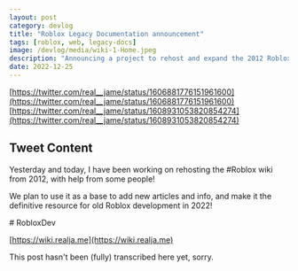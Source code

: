 ```yaml
---
layout: post
category: devlog
title: "Roblox Legacy Documentation announcement"
tags: [roblox, web, legacy-docs]
image: /devlog/media/wiki-1-Home.jpeg
description: "Announcing a project to rehost and expand the 2012 Roblox Wiki."
date: 2022-12-25
---
```

[https://twitter.com/real__jame/status/1606881776151961600](https://twitter.com/real__jame/status/1606881776151961600)
[https://twitter.com/real__jame/status/1608931053820854274](https://twitter.com/real__jame/status/1608931053820854274)

## Tweet Content

Yesterday and today, I have been working on rehosting the #Roblox wiki from 2012, with help from some people!

We plan to use it as a base to add new articles and info, and make it the definitive resource for old Roblox development in 2022!

\# RobloxDev

[https://wiki.realja.me](https://wiki.realja.me)

This post hasn't been (fully) transcribed here yet, sorry.
